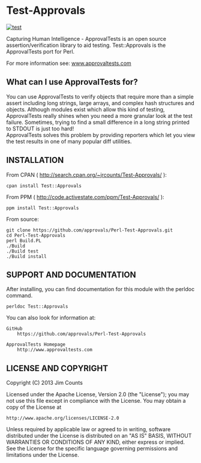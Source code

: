 # Test-Approvals

[![test](https://github.com/approvals/ApprovalTests.perl/actions/workflows/test.yml/badge.svg)](https://github.com/approvals/ApprovalTests.perl/actions/workflows/test.yml)

Capturing Human Intelligence - ApprovalTests is an open source 
assertion/verification library to aid testing.  Test::Approvals
is the ApprovalTests port for Perl.

For more information see: www.approvaltests.com

## What can I use ApprovalTests for?

You can use ApprovalTests to verify objects that require more than
a simple assert including long strings, large arrays, and complex
hash structures and objects.  Although modules exist which allow this
kind of testing, ApprovalTests really shines when you need a more
granular look at the test failure.  Sometimes, trying to find a small
difference in a long string printed to STDOUT is just too hard!  
ApprovalTests solves this problem by providing reporters which let you
view the test results in one of many popular diff utilities.

## INSTALLATION

From CPAN ( http://search.cpan.org/~jrcounts/Test-Approvals/ ):

	cpan install Test::Approvals

From PPM ( http://code.activestate.com/ppm/Test-Approvals/ ):

	ppm install Test::Approvals

From source:

	git clone https://github.com/approvals/Perl-Test-Approvals.git
	cd Perl-Test-Approvals
	perl Build.PL
	./Build
	./Build test
	./Build install

## SUPPORT AND DOCUMENTATION

After installing, you can find documentation for this module with the
perldoc command.

    perldoc Test::Approvals

You can also look for information at:

    GitHub 
        https://github.com/approvals/Perl-Test-Approvals

    ApprovalTests Homepage
        http://www.approvaltests.com
        
## LICENSE AND COPYRIGHT

Copyright (C) 2013 Jim Counts

Licensed under the Apache License, Version 2.0 (the "License");
you may not use this file except in compliance with the License.
You may obtain a copy of the License at

    http://www.apache.org/licenses/LICENSE-2.0

Unless required by applicable law or agreed to in writing, software
distributed under the License is distributed on an "AS IS" BASIS,
WITHOUT WARRANTIES OR CONDITIONS OF ANY KIND, either express or implied.
See the License for the specific language governing permissions and
limitations under the License.

